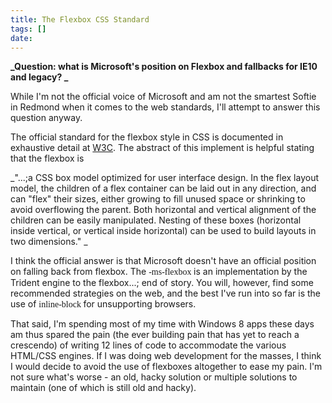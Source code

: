 ```yaml
---
title: The Flexbox CSS Standard
tags: []
date: 
---
```


**_Question: what is Microsoft's position on Flexbox and fallbacks for IE10 and legacy? _**

While I'm not the official voice of Microsoft and am not the smartest Softie in Redmond when it comes to the web standards, I'll attempt to answer this question anyway.

The official standard for the flexbox style in CSS is documented in exhaustive detail at [W3C](http://www.w3.org/TR/css3-flexbox/). The abstract of this implement is helpful stating that the flexbox is

_"...;a CSS box model optimized for user interface design. In the flex layout model, the children of a flex container can be laid out in any direction, and can "flex" their sizes, either growing to fill unused space or shrinking to avoid overflowing the parent. Both horizontal and vertical alignment of the children can be easily manipulated. Nesting of these boxes (horizontal inside vertical, or vertical inside horizontal) can be used to build layouts in two dimensions." _

I think the official answer is that Microsoft doesn't have an official position on falling back from flexbox. The <span style="font-family: Consolas;">-ms-flexbox </span>is an implementation by the Trident engine to the flexbox...; end of story. You will, however, find some recommended strategies on the web, and the best I've run into so far is the use of <span style="font-family: Consolas;">inline-block </span>for unsupporting browsers.

That said, I'm spending most of my time with Windows 8 apps these days am thus spared the pain (the ever building pain that has yet to reach a crescendo) of writing 12 lines of code to accommodate the various HTML/CSS engines. If I was doing web development for the masses, I think I would decide to avoid the use of flexboxes altogether to ease my pain. I'm not sure what's worse - an old, hacky solution or multiple solutions to maintain (one of which is still old and hacky).

 

    